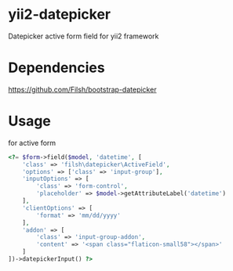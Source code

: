 yii2-datepicker
===============

Datepicker active form field for yii2 framework

Dependencies
===============
https://github.com/Filsh/bootstrap-datepicker

Usage
===============

for active form
```php
<?= $form->field($model, 'datetime', [
    'class' => 'filsh\datepicker\ActiveField',
    'options' => ['class' => 'input-group'],
    'inputOptions' => [
        'class' => 'form-control',
        'placeholder' => $model->getAttributeLabel('datetime')
    ],
    'clientOptions' => [
        'format' => 'mm/dd/yyyy'
    ],
    'addon' => [
        'class' => 'input-group-addon',
        'content' => '<span class="flaticon-small58"></span>'
    ]
])->datepickerInput() ?>
```

